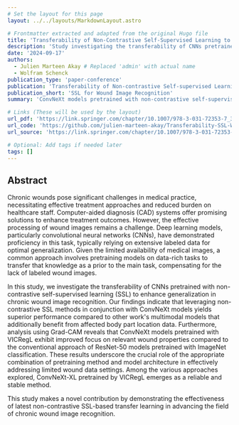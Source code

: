 ```yaml
---
# Set the layout for this page
layout: ../../layouts/MarkdownLayout.astro

# Frontmatter extracted and adapted from the original Hugo file
title: 'Transferability of Non-Contrastive Self-Supervised Learning to Chronic Wound Image Recognition'
description: 'Study investigating the transferability of CNNs pretrained with non-contrastive self-supervised learning (SSL) to enhance generalization in chronic wound image recognition.'
date: '2024-09-17'
authors: 
  - Julien Marteen Akay # Replaced 'admin' with actual name
  - Wolfram Schenck
publication_type: 'paper-conference'
publication: 'Transferability of Non-contrastive Self-supervised Learning to Chronic Wound Image Recognition'
publication_short: 'SSL for Wound Image Recognition'
summary: 'ConvNeXt models pretrained with non-contrastive self-supervised learning (SSL) outperform other models in recognizing chronic wound images, demonstrating the benefits of modern SSL techniques.' # Shortened summary

# Links (These will be used by the layout)
url_pdf: 'https://link.springer.com/chapter/10.1007/978-3-031-72353-7_31'
url_code: 'https://github.com/julien-marteen-akay/Transferability-SSL-Wound-Recognition'
url_source: 'https://link.springer.com/chapter/10.1007/978-3-031-72353-7_31'

# Optional: Add tags if needed later
tags: []
---
```


## Abstract

Chronic wounds pose significant challenges in medical practice, necessitating effective treatment approaches and reduced burden on healthcare staff. Computer-aided diagnosis (CAD) systems offer promising solutions to enhance treatment outcomes. However, the effective processing of wound images remains a challenge. Deep learning models, particularly convolutional neural networks (CNNs), have demonstrated proficiency in this task, typically relying on extensive labeled data for optimal generalization. Given the limited availability of medical images, a common approach involves pretraining models on data-rich tasks to transfer that knowledge as a prior to the main task, compensating for the lack of labeled wound images. 

In this study, we investigate the transferability of CNNs pretrained with non-contrastive self-supervised learning (SSL) to enhance generalization in chronic wound image recognition. Our findings indicate that leveraging non-contrastive SSL methods in conjunction with ConvNeXt models yields superior performance compared to other work's multimodal models that additionally benefit from affected body part location data. Furthermore, analysis using Grad-CAM reveals that ConvNeXt models pretrained with VICRegL exhibit improved focus on relevant wound properties compared to the conventional approach of ResNet-50 models pretrained with ImageNet classification. These results underscore the crucial role of the appropriate combination of pretraining method and model architecture in effectively addressing limited wound data settings. Among the various approaches explored, ConvNeXt-XL pretrained by VICRegL emerges as a reliable and stable method. 

This study makes a novel contribution by demonstrating the effectiveness of latest non-contrastive SSL-based transfer learning in advancing the field of chronic wound image recognition. 